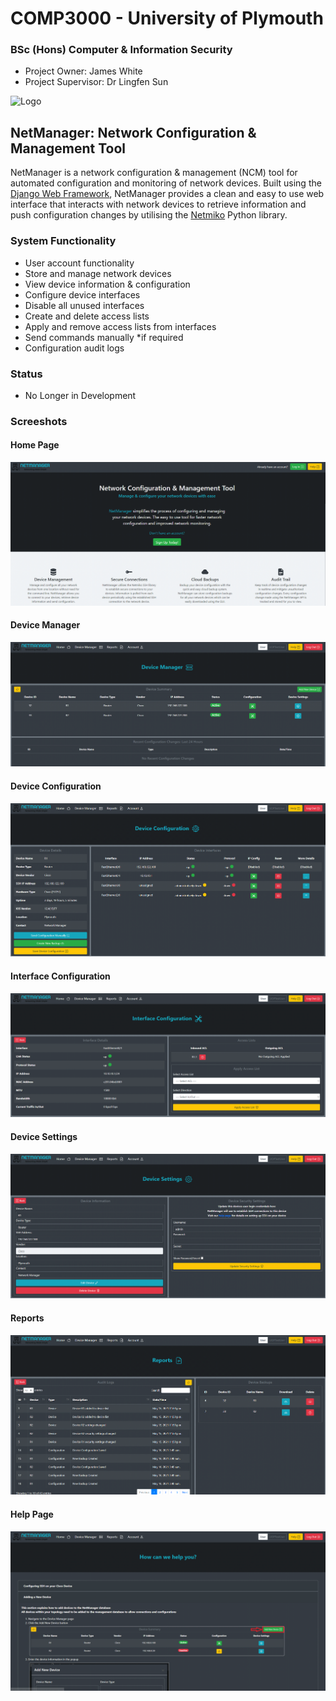 # COMP3000 - University of Plymouth

### BSc (Hons) Computer & Information Security

* Project Owner: James White 
* Project Supervisor: Dr Lingfen Sun
  
![Logo](https://github.com/jwhite96/COMP3000/blob/main/NetManager/static/images/logo.png)

## NetManager: Network Configuration & Management Tool
NetManager is a network configuration & management (NCM) tool for automated configuration and monitoring of network devices. Built using the [Django Web Framework](https://www.djangoproject.com), NetManager provides a clean and easy to use web interface that interacts with network devices to retrieve information and push configuration changes by utilising the [Netmiko](https://pypi.org/project/netmiko/) Python library.

### System Functionality
* User account functionality
* Store and manage network devices
* View device information & configuration
* Configure device interfaces
* Disable all unused interfaces
* Create and delete access lists
* Apply and remove access lists from interfaces
* Send commands manually *if required
* Configuration audit logs

### Status
* No Longer in Development

### Screeshots
#### Home Page
![Home Page](/Documentation/Screenshots/Home-Page.png)

#### Device Manager
![Device Manager](/Documentation/Screenshots/Device-Manager.png)

#### Device Configuration
![Device Configuration](/Documentation/Screenshots/Device-Config.png)

#### Interface Configuration
![Interface Configuration](/Documentation/Screenshots/Interface-Config.png)

#### Device Settings
![Device Settings](/Documentation/Screenshots/Device-Settings.png)

#### Reports
![Reports](/Documentation/Screenshots/Reports.png)

#### Help Page
![Help Page](/Documentation/Screenshots/Help-Page.png)
